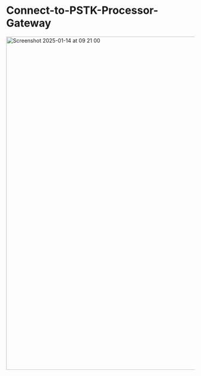 # Connect-to-PSTK-Processor-Gateway

<img width="889" alt="Screenshot 2025-01-14 at 09 21 00" src="https://github.com/user-attachments/assets/835c28e7-41c0-4132-9867-82e3ba9a2e39" />
